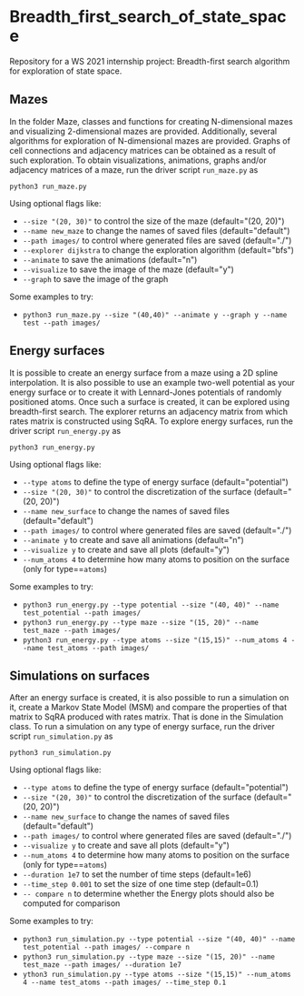 # Breadth_first_search_of_state_space
Repository for a WS 2021 internship project: Breadth-first search algorithm for exploration of state space.

## Mazes
In the folder Maze, classes and functions for creating N-dimensional mazes and visualizing 2-dimensional mazes are provided. Additionally, several algorithms
for exploration of N-dimensional mazes are provided. Graphs of cell connections and adjacency matrices can be obtained as a result of such exploration. To
obtain visualizations, animations, graphs and/or adjacency matrices of a maze, run the driver script `run_maze.py` as

`python3 run_maze.py`

Using optional flags like:
 - `--size "(20, 30)"` to control the size of the maze (default="(20, 20)")
 - `--name new_maze` to change the names of saved files (default="default")
 - `--path images/` to control where generated files are saved (default="./")
 - `--explorer dijkstra` to change the exploration algorithm (default="bfs")
 - `--animate` to save the animations (default="n")
 - `--visualize` to save the image of the maze (default="y")
 - `--graph` to save the image of the graph

Some examples to try:
 - `python3 run_maze.py --size "(40,40)" --animate y --graph y --name test --path images/`

## Energy surfaces
It is possible to create an energy surface from a maze using a 2D spline
interpolation. It is also possible to use an example two-well potential as
your energy surface or to create it with Lennard-Jones potentials of
randomly positioned atoms. Once such a surface is created, it can be explored using
breadth-first search. The explorer returns an adjacency matrix from
which rates matrix is constructed using SqRA. To explore energy surfaces,
run the driver script `run_energy.py` as

`python3 run_energy.py`

Using optional flags like:
 - `--type atoms` to define the type of energy surface (default="potential")
 - `--size "(20, 30)"` to control the discretization of the surface (default="(20, 20)")
 - `--name new_surface` to change the names of saved files (default="default")
 - `--path images/` to control where generated files are saved (default="./")
 - `--animate y` to create and save all animations (default="n")
 - `--visualize y` to create and save all plots (default="y")
 - `--num_atoms 4` to determine how many atoms to position on the surface (only for type==`atoms`)

Some examples to try:
 - `python3 run_energy.py --type potential --size "(40, 40)" --name test_potential --path images/`
 - `python3 run_energy.py --type maze --size "(15, 20)" --name test_maze --path images/`
 - `python3 run_energy.py --type atoms --size "(15,15)" --num_atoms 4 --name test_atoms --path images/`

## Simulations on surfaces
After an energy surface is created, it is also possible to run a simulation
on it, create a Markov State Model (MSM) and compare the properties of that matrix to SqRA
produced with rates matrix. That is done in the Simulation class. To run a simulation
on any type of energy surface, run the driver script `run_simulation.py` as

`python3 run_simulation.py`

Using optional flags like:
 - `--type atoms` to define the type of energy surface (default="potential")
 - `--size "(20, 30)"` to control the discretization of the surface (default="(20, 20)")
 - `--name new_surface` to change the names of saved files (default="default")
 - `--path images/` to control where generated files are saved (default="./")
 - `--visualize y` to create and save all plots (default="y")
 - `--num_atoms 4` to determine how many atoms to position on the surface (only for type==`atoms`)
 - `--duration 1e7` to set the number of time steps (default=1e6)
 - `--time_step 0.001` to set the size of one time step (default=0.1)
- `-- compare n` to determine whether the Energy plots should also be computed for comparison

Some examples to try:
 - `python3 run_simulation.py --type potential --size "(40, 40)" --name test_potential --path images/ --compare n`
 - `python3 run_simulation.py --type maze --size "(15, 20)" --name test_maze --path images/ --duration 1e7`
 - `ython3 run_simulation.py --type atoms --size "(15,15)" --num_atoms 4 --name test_atoms --path images/ --time_step 0.1`
